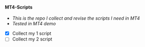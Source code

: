 #### MT4-Scripts
* _This is the repo I collect and revise the scripts I need in MT4_
* _Tested in MT4 demo_

- [x] Collect my 1 script
- [ ] Collect my 2 script
